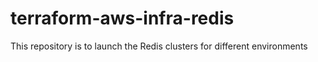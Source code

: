 # terraform-aws-infra-redis
This repository is to launch the Redis clusters for different environments
